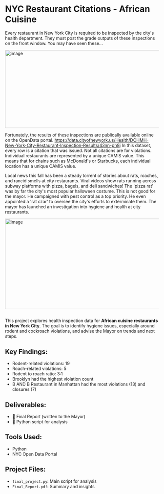 # NYC Restaurant Citations - African Cuisine

Every restaurant in New York City is required to be inspected by the city's health department. They must post the grade outputs of these inspections on the front window. You may have seen these...

 <img width="533" height="255" alt="image" src="https://github.com/user-attachments/assets/f90e1833-f907-4fca-b712-31a5475b54e1" />

Fortunately, the results of these inspections are publically available online on the OpenData portal. https://data.cityofnewyork.us/Health/DOHMH-New-York-City-Restaurant-Inspection-Results/43nn-pn8j
In this dataset, every row is a citation that was issued. Not all citations are for violations. Individual restaurants are represented by a unique CAMIS value. This means that for chains such as McDonald's or Starbucks, each individual location has a unique CAMIS value.

Local news this fall has been a steady torrent of stories about rats, roaches, and rancid smells at city restaurants. Viral videos show rats running across subway platforms with pizza, bagels, and deli sandwiches! The 'pizza rat' was by far the city's most popular halloween costume. This is not good for the mayor. He campaigned with pest control as a top priority. He even appointed a 'rat czar' to oversee the city's efforts to exterminate them. The mayor has launched an investigation into hygiene and health at city restaurants.

<img width="583" height="296" alt="image" src="https://github.com/user-attachments/assets/d9425d6e-9b34-432f-98c6-109c2bf5aeb5" />

##

This project explores health inspection data for **African cuisine restaurants in New York City**. The goal is to identify hygiene issues, especially around rodent and cockroach violations, and advise the Mayor on trends and next steps.

## Key Findings:
- Rodent-related violations: 19
- Roach-related violations: 5
- Rodent to roach ratio: 3:1
- Brooklyn had the highest violation count
- B AND B Restaurant in Manhattan had the most violations (13) and closures (7)

## Deliverables:
- 📄 Final Report (written to the Mayor)
- 🐍 Python script for analysis

## Tools Used:
- Python
- NYC Open Data Portal

## Project Files:
- `final_project.py`: Main script for analysis
- `Final_Report.pdf`: Summary and insights
